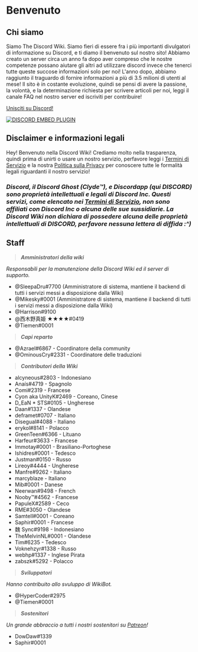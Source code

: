 <!-- TITLE: Italian - Pagina Iniziale -->
<!-- SUBTITLE: Benvenuto nella Discord Wiki! -->

# Benvenuto
## Chi siamo

Siamo The Discord Wiki. Siamo fieri di essere fra i più importanti divulgatori di informazione su Discord, e ti diamo il benvenuto sul nostro sito! Abbiamo creato un server circa un anno fa dopo aver compreso che le nostre competenze possano aiutare gli altri ad utilizzare discord invece che tenerci tutte queste succose informazioni solo per noi! L'anno dopo, abbiamo raggiunto il traguardo di fornire informazioni a più di 3.5 milioni di utenti al mese! Il sito è in costante evoluzione, quindi se pensi di avere la passione, la volontà, e la determinazione richiesta per scrivere articoli per noi, leggi il canale FAQ nel nostro server ed iscriviti per contribuire!

[Unisciti su Discord!](https://discord.gg/ZRJ9Ghh)

<a href="https://discord.gg/ZRJ9Ghh">![DISCORD EMBED PLUGIN](https://discordapp.com/api/guilds/367460196148183040/widget.png?style=banner2)</a>

## Disclaimer e informazioni legali
Hey! Benvenuto nella Discord Wiki! Crediamo molto nella trasparenza, quindi prima di unirti o usare un nostro servizio, perfavore leggi i [Termini di Servizio](/terms) e la nostra [Politica sulla Privacy](/privacy) per conoscere tutte le formalità legali riguardanti il nostro servizio!

### ***Discord, il Discord Ghost (Clyde™), e Discordapp (qui DISCORD) sono proprietà intellettuali e legali di Discord Inc. Questi servizi, come elencato nei [Termini di Servizio](/terms), non sono affiliati con Discord Inc o alcuna delle sue sussidiarie. La Discord Wiki non dichiara di possedere alcuna delle proprietà intellettuali di DISCORD, perfavore nessuna lettera di diffida :^)***

## Staff
> ***Amministratori della wiki***

*Responsabili per la manutenzione della Discord Wiki ed il server di supporto.*
* @SleepaDru#7700 (Amministratore di sistema, mantiene il backend di tutti i servizi messi a disposizione dalla Wiki)
* @Mikesky#0001 (Amministratore di sistema, mantiene il backend di tutti i servizi messi a disposizione dalla Wiki)
* @Harrison#9100
* @西木野真姫 ★★★★#0419
* @Tiemen#0001

> ***Capi reparto***

* @Azrael#6867 - Coordinatore della community
* @OminousCry#2331 - Coordinatore delle traduzioni

> ***Contributori della Wiki***

* alcyneous#2803 - Indonesiano
* Anaís#4719 - Spagnolo
* Comi#2319 - Francese
* Cyon aka UnityK#2469 - Coreano, Cinese
* D_EaN * STS#0105 - Ungherese
* Daan#1337 - Olandese
* deframet#0707 - Italiano
* Disegual#4088 - Italiano
* erykol#8141 - Polacco
* GreenTeen#6366 - Lituano
* Harfeur#3633 - Francese
* Immotay#0001 - Brasiliano-Portoghese
* Ishidres#0001 - Tedesco
* Justman#0150 - Russo
* Lireoy#4444 - Ungherese
* Manfre#9262 - Italiano
* marcyblaze - Italiano
* Mib#0001 - Danese
* Neerwan#9498 - French
* Nooby™#4562 - Francese
* PapuleX#2589 - Ceco
* RME#3050 - Olandese
* Samtell#0001 - Coreano
* Saphir#0001 - Francese
* 魏 Sync#9198 - Indonesiano
* TheMelvinNL#0001 - Olandese
* Tim#6235 - Tedesco
* Voknehzyr#1338 - Russo
* webhp#1337 - Inglese Pirata
* zabszk#5292 - Polacco

> ***Sviluppatori***

*Hanno contribuito allo svuluppo di WikiBot.*
* @HyperCoder#2975
* @Tiemen#0001

> ***Sostenitori***

*Un grande abbraccio a tutti i nostri sostenitori su [Patreon](https://www.patreon.com/TheDiscordWiki)!*

* DowDaw#1339
* Saphir#0001